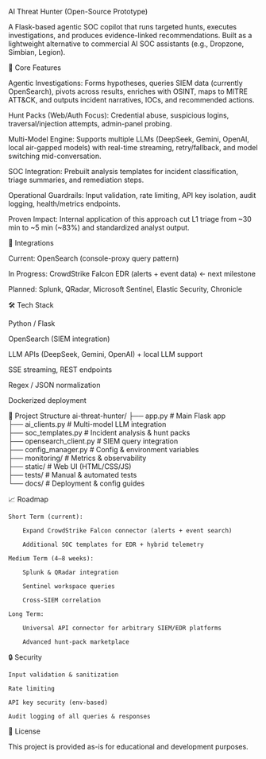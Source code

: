 AI Threat Hunter (Open-Source Prototype)

A Flask-based agentic SOC copilot that runs targeted hunts, executes investigations, and produces evidence-linked recommendations. Built as a lightweight alternative to commercial AI SOC assistants (e.g., Dropzone, Simbian, Legion).

🚀 Core Features

Agentic Investigations: Forms hypotheses, queries SIEM data (currently OpenSearch), pivots across results, enriches with OSINT, maps to MITRE ATT&CK, and outputs incident narratives, IOCs, and recommended actions.

Hunt Packs (Web/Auth Focus): Credential abuse, suspicious logins, traversal/injection attempts, admin-panel probing.

Multi-Model Engine: Supports multiple LLMs (DeepSeek, Gemini, OpenAI, local air-gapped models) with real-time streaming, retry/fallback, and model switching mid-conversation.

SOC Integration: Prebuilt analysis templates for incident classification, triage summaries, and remediation steps.

Operational Guardrails: Input validation, rate limiting, API key isolation, audit logging, health/metrics endpoints.

Proven Impact: Internal application of this approach cut L1 triage from ~30 min to ~5 min (~83%) and standardized analyst output.

🔌 Integrations

Current: OpenSearch (console-proxy query pattern)

In Progress: CrowdStrike Falcon EDR (alerts + event data) ← next milestone

Planned: Splunk, QRadar, Microsoft Sentinel, Elastic Security, Chronicle

🛠 Tech Stack

Python / Flask

OpenSearch (SIEM integration)

LLM APIs (DeepSeek, Gemini, OpenAI) + local LLM support

SSE streaming, REST endpoints

Regex / JSON normalization

Dockerized deployment

📂 Project Structure
ai-threat-hunter/
├── app.py                # Main Flask app  
├── ai_clients.py         # Multi-model LLM integration  
├── soc_templates.py      # Incident analysis & hunt packs  
├── opensearch_client.py  # SIEM query integration  
├── config_manager.py     # Config & environment variables  
├── monitoring/           # Metrics & observability  
├── static/               # Web UI (HTML/CSS/JS)  
├── tests/                # Manual & automated tests  
└── docs/                 # Deployment & config guides

📈 Roadmap

    Short Term (current):

        Expand CrowdStrike Falcon connector (alerts + event search)

        Additional SOC templates for EDR + hybrid telemetry

    Medium Term (4–8 weeks):

        Splunk & QRadar integration

        Sentinel workspace queries

        Cross-SIEM correlation

    Long Term:

        Universal API connector for arbitrary SIEM/EDR platforms

        Advanced hunt-pack marketplace

🔒 Security

    Input validation & sanitization

    Rate limiting

    API key security (env-based)

    Audit logging of all queries & responses

📄 License

This project is provided as-is for educational and development purposes.
